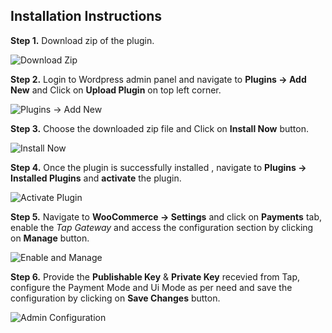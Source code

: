 ## Installation Instructions

**Step 1.** Download zip of the plugin.

![Download Zip](https://github.com/Tap-Payments/Plugin-WooCommerce-CC/assets/141141528/3f833987-f3d1-4dd7-8c78-a8c9ef441d5a")


**Step 2.** Login to Wordpress admin panel and navigate to **Plugins -> Add New** and Click on **Upload Plugin** on top left corner.

![Plugins -> Add New](https://github-production-user-asset-6210df.s3.amazonaws.com/141141528/262931786-02c5f8df-4196-4215-8cea-392a7d971b7d.png)

**Step 3.** Choose the downloaded zip file and Click on **Install Now** button.

![Install Now](https://github.com/Tap-Payments/Plugin-WooCommerce-CC/assets/141141528/734c9373-c866-4ff5-b8b1-2ed238ba41ef")

**Step 4.** Once the plugin is successfully installed , navigate to **Plugins -> Installed Plugins** and **activate** the plugin.

![Activate Plugin](https://github.com/Tap-Payments/Plugin-WooCommerce-All-in-one/assets/141141528/c41286ec-6940-4c2b-bc5a-859fd5f992e7")

**Step 5.** Navigate to **WooCommerce -> Settings** and click on **Payments** tab, enable the *Tap Gateway* and access the configuration section by clicking on **Manage** button.

![Enable and Manage](https://github.com/Tap-Payments/Plugin-WooCommerce-CC/assets/141141528/0d9c67b7-f094-40df-ae70-de1249478af4")

**Step 6.** Provide the **Publishable Key** & **Private Key** recevied from Tap, configure the Payment Mode and Ui Mode as per need and save the configuration by clicking on **Save Changes** button.

![Admin Configuration](https://github.com/Tap-Payments/Tap-WooCommerce-V2/issues/2#issue-3191197840")
